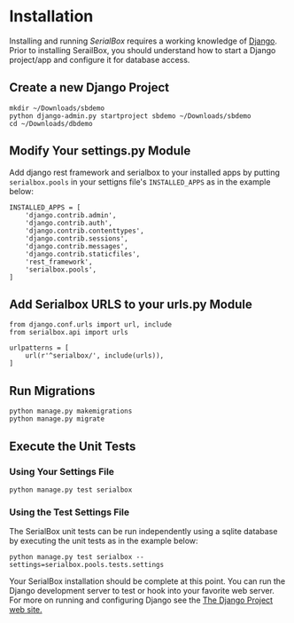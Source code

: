 # Installation
Installing and running *SerialBox* requires a working knowledge of
[Django](http://www.thedjangoproject.com).  Prior to installing SerailBox,
you should understand how to start a Django project/app and configure it for
database access.  

## Create a new Django Project
```
mkdir ~/Downloads/sbdemo
python django-admin.py startproject sbdemo ~/Downloads/sbdemo
cd ~/Downloads/dbdemo
```


## Modify Your settings.py Module
Add django rest framework and serialbox to your installed apps by putting
`serialbox.pools` in your settigns file's `INSTALLED_APPS` as in the example
below:

```
INSTALLED_APPS = [
    'django.contrib.admin',
    'django.contrib.auth',
    'django.contrib.contenttypes',
    'django.contrib.sessions',
    'django.contrib.messages',
    'django.contrib.staticfiles',
    'rest_framework',
    'serialbox.pools',
]
```

## Add Serialbox URLS to your urls.py Module

```
from django.conf.urls import url, include
from serialbox.api import urls

urlpatterns = [
    url(r'^serialbox/', include(urls)),
]
```

## Run Migrations
```
python manage.py makemigrations
python manage.py migrate
```

## Execute the Unit Tests

### Using Your Settings File
```
python manage.py test serialbox
```

### Using the Test Settings File
The SerialBox unit tests can be run independently using a sqlite database
by executing the unit tests as in the example below:
```
python manage.py test serialbox --settings=serialbox.pools.tests.settings
```

Your SerialBox installation should be complete at this point.  You can
run the Django development server to test or hook into your favorite
web server.  For more on running and configuring Django see the
[The Django Project web site.](http://www.thedjangoproject.com)

